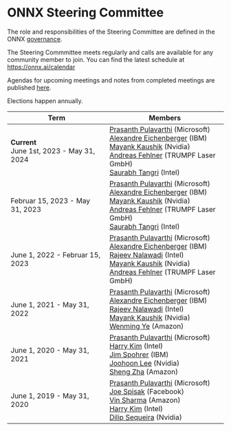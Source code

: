 # ONNX Steering Committee

The role and responsibilities of the Steering Committee are defined in the ONNX [governance](https://github.com/onnx/onnx/tree/main/community#steering-committee).

The Steering Commmittee meets regularly and calls are available for any community member to join. You can find the latest schedule at https://onnx.ai/calendar

Agendas for upcoming meetings and notes from completed meetings are published [here](meeting-notes).

Elections happen annually.

| Term | Members |
| ---- | ------- |
| **Current**<br>June 1st, 2023 - May 31, 2024 | [Prasanth Pulavarthi](https://github.com/prasanthpul) (Microsoft)<br>[Alexandre Eichenberger](https://github.com/AlexandreEichenberger) (IBM)<br>[Mayank Kaushik](https://github.com/mk-nvidia) (Nvidia)<br>[Andreas Fehlner](https://github.com/andife) (TRUMPF Laser GmbH)<br>[Saurabh Tangri](https://www.linkedin.com/in/saurabhtangri/) (Intel) |
| Februar 15, 2023 - May 31, 2023 | [Prasanth Pulavarthi](https://github.com/prasanthpul) (Microsoft)<br>[Alexandre Eichenberger](https://github.com/AlexandreEichenberger) (IBM)<br>[Mayank Kaushik](https://github.com/mk-nvidia) (Nvidia)<br>[Andreas Fehlner](https://github.com/andife) (TRUMPF Laser GmbH) <br>[Saurabh Tangri](https://www.linkedin.com/in/saurabhtangri/) (Intel) |
| June 1, 2022 - Februar 15, 2023 | [Prasanth Pulavarthi](https://github.com/prasanthpul) (Microsoft)<br>[Alexandre Eichenberger](https://github.com/AlexandreEichenberger) (IBM)<br>[Rajeev Nalawadi](https://github.com/rajeevnalawadi) (Intel)<br>[Mayank Kaushik](https://github.com/mk-nvidia) (Nvidia)<br>[Andreas Fehlner](https://github.com/andife) (TRUMPF Laser GmbH) |
| June 1, 2021 - May 31, 2022 | [Prasanth Pulavarthi](https://github.com/prasanthpul) (Microsoft)<br>[Alexandre Eichenberger](https://github.com/AlexandreEichenberger) (IBM)<br>[Rajeev Nalawadi](https://github.com/rajeevnalawadi) (Intel)<br>[Mayank Kaushik](https://github.com/mk-nvidia) (Nvidia)<br>[Wenming Ye](https://github.com/wenming) (Amazon) |
| June 1, 2020 - May 31, 2021 | [Prasanth Pulavarthi](https://github.com/prasanthpul) (Microsoft)<br>[Harry Kim](https://github.com/harryskim) (Intel)<br>[Jim Spohrer](https://github.com/jimspohrer) (IBM)<br>[Joohoon Lee](https://github.com/joohoon) (Nvidia)<br>[Sheng Zha](https://github.com/szha) (Amazon) |
| June 1, 2019 - May 31, 2020 |[Prasanth Pulavarthi](https://github.com/prasanthpul) (Microsoft)<br>[Joe Spisak](https://github.com/jspisak) (Facebook)<br>[Vin Sharma](https://github.com/ciphr) (Amazon)<br>[Harry Kim](https://github.com/harryskim) (Intel)<br>[Dilip Sequeira](https://github.com/DilipSequeira) (Nvidia) |
